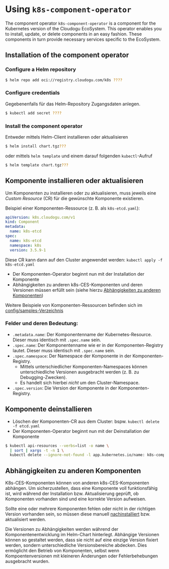 # Using `k8s-component-operator`

The component operator `k8s-component-operator` is a component for the Kubernetes version of the Cloudogu EcoSystem. This operator enables you to install, update, or delete components in an easy fashion. These components in turn provide necessary services specific to the EcoSystem.

## Installation of the component operator

### Configure a Helm repository

```bash
$ helm repo add oci://registry.cloudogu.com/k8s ????
```

### Configure credentials

Gegebenenfalls für das Helm-Repository Zugangsdaten anlegen.

```bash
$ kubectl add secret ????
```

### Install the component operator

Entweder mittels Helm-Client installieren oder aktualisieren

```bash
$ helm install chart.tgz???
```

oder mittels `helm template` und einem darauf folgenden `kubectl`-Aufruf


```bash
$ helm template chart.tgz???
```

## Komponente installieren oder aktualisieren

Um Komponenten zu installieren oder zu aktualisieren, muss jeweils eine _Custom Resource_ (CR) für die gewünschte Komponente existieren. 

Beispiel einer Komponenten-Ressource (z. B. als `k8s-etcd.yaml`):

```yaml
apiVersion: k8s.cloudogu.com/v1
kind: Component
metadata:
  name: k8s-etcd
spec:
  name: k8s-etcd
  namespace: k8s
  version: 3.5.9-1
```

Diese CR kann dann auf den Cluster angewendet werden: `kubectl apply -f k8s-etcd.yaml`
- Der Komponenten-Operator beginnt nun mit der Installation der Komponente
- Abhängigkeiten zu anderen k8s-CES-Komponenten und deren Versionen müssen erfüllt sein (siehe hierzu [Abhängigkeiten zu anderen Komponenten](#Abhängigkeiten-zu-anderen-Komponenten))

Weitere Beispiele von Komponenten-Ressourcen befinden sich im [config/samples-Verzeichnis](../../config/samples)

### Felder und deren Bedeutung:

- `.metadata.name`: Der Komponentenname der Kubernetes-Resource. Dieser muss identisch mit `.spec.name` sein.
- `.spec.name`: Der Komponentenname wie er in der Komponenten-Registry lautet. Dieser muss identisch mit `.spec.name` sein.
- `.spec.namespace`: Der Namespace der Komponente in der Komponenten-Registry. 
  - Mittels unterschiedlicher Komponenten-Namespaces können unterschiedliche Versionen ausgebracht werden (z. B. zu Debugging-Zwecken). 
  - Es handelt sich hierbei _nicht_ um den Cluster-Namespace.
- `.spec.version`: Die Version der Komponente in der Komponenten-Registry.
 

## Komponente deinstallieren

- Löschen der Komponenten-CR aus dem Cluster: bspw. `kubectl delete -f etcd.yaml`
- Der Komponenten-Operator beginnt nun mit der Deinstallation der Komponente

```bash
$ kubectl api-resources --verbs=list -o name \
  | sort | xargs -t -n 1 \
  kubectl delete --ignore-not-found -l app.kubernetes.io/name: k8s-component-operator -n ecosystem
```

## Abhängigkeiten zu anderen Komponenten

K8s-CES-Komponenten können von anderen k8s-CES-Komponenten abhängen. Um sicherzustellen, dass eine Komponente voll funktionsfähig ist, wird während der Installation bzw. Aktualisierung geprüft, ob Komponenten vorhanden sind und eine korrekte Version aufweisen.

Sollte eine oder mehrere Komponenten fehlen oder nicht in der richtigen Version vorhanden sein, so müssen diese manuell [nachinstalliert](#Komponente-installieren-oder-aktualisieren) bzw. aktualisiert werden.

Die Versionen zu Abhängigkeiten werden während der Komponentenentwicklung im Helm-Chart hinterlegt. Abhängige Versionen können so gestaltet werden, dass sie nicht auf eine einzige Version fixiert werden, sondern unterschiedliche Versionsbereiche abdecken. Dies ermöglicht den Betrieb von Komponenten, selbst wenn Kompoentenversionen mit kleineren Änderungen oder Fehlerbehebungen ausgebracht wurden.    